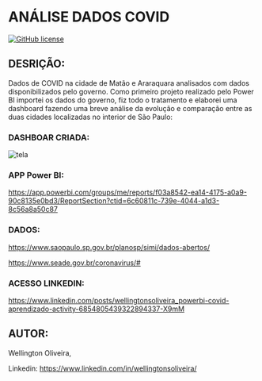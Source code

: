 # ANÁLISE DADOS COVID
[![GitHub license](https://img.shields.io/github/license/WellingtonOliveira95/dados_bd)](https://github.com/WellingtonOliveira95/dados_bd/blob/master/LICENSE)

## DESRIÇÃO:
Dados de COVID na cidade de Matão e Araraquara analisados com dados disponibilizados pelo governo.
Como primeiro projeto realizado pelo Power BI importei os dados do governo, fiz todo o tratamento e elaborei uma dashboard fazendo uma breve análise da evolução e comparação entre as duas cidades localizadas no interior de São Paulo:

### DASHBOAR CRIADA:
![tela](https://user-images.githubusercontent.com/83501454/138645505-99a79d41-f5d6-48ab-b0ee-45525ab2f49a.gif)

### APP Power BI:
https://app.powerbi.com/groups/me/reports/f03a8542-ea14-4175-a0a9-90c8135e0bd3/ReportSection?ctid=6c60811c-739e-4044-a1d3-8c56a8a50c87

### DADOS:
https://www.saopaulo.sp.gov.br/planosp/simi/dados-abertos/

https://www.seade.gov.br/coronavirus/#

### ACESSO LINKEDIN:
https://www.linkedin.com/posts/wellingtonsoliveira_powerbi-covid-aprendizado-activity-6854805439322894337-X9mM

## AUTOR:
Wellington Oliveira,

Linkedin: https://www.linkedin.com/in/wellingtonsoliveira/

